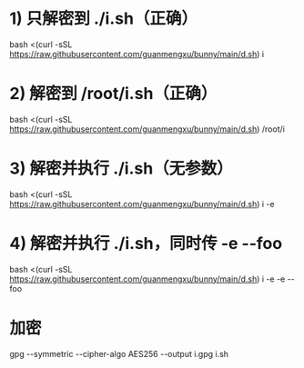 # 1) 只解密到 ./i.sh（正确）
bash <(curl -sSL https://raw.githubusercontent.com/guanmengxu/bunny/main/d.sh) i

# 2) 解密到 /root/i.sh（正确）
bash <(curl -sSL https://raw.githubusercontent.com/guanmengxu/bunny/main/d.sh) /root/i

# 3) 解密并执行 ./i.sh（无参数）
bash <(curl -sSL https://raw.githubusercontent.com/guanmengxu/bunny/main/d.sh) i -e

# 4) 解密并执行 ./i.sh，同时传 -e --foo
bash <(curl -sSL https://raw.githubusercontent.com/guanmengxu/bunny/main/d.sh) i -e -e --foo

# 加密
gpg --symmetric --cipher-algo AES256 --output i.gpg i.sh

